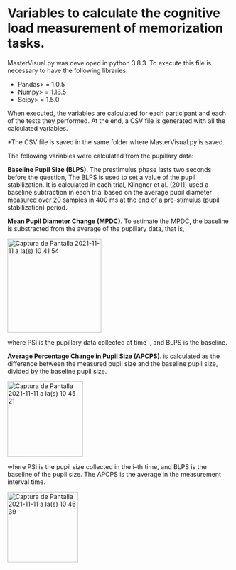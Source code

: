 # Variables to calculate the cognitive load measurement of memorization tasks.

MasterVisual.py was developed in python 3.8.3. To execute this file is necessary to have the following libraries:

- Pandas> = 1.0.5
- Numpy> = 1.18.5
- Scipy> = 1.5.0 

When executed, the variables are calculated for each participant and each of the tests they performed. At the end, a CSV file is generated with all the calculated variables. 

*The CSV file is saved in the same folder where MasterVisual.py is saved.

The following variables were calculated from the pupillary data:

**Baseline Pupil Size (BLPS)**. The prestimulus phase lasts two seconds before the question,
The BLPS is used to set a value of the pupil stabilization. It is calculated in each trial, Klingner et al. (2011) used a baseline subtraction in each trial based on the average pupil diameter measured over 20 samples in 400 ms at the end of a pre-stimulus (pupil stabilization) period.

**Mean Pupil Diameter Change (MPDC)**. To estimate the MPDC, the baseline is substracted from the average of the  pupillary data, that is, 

<img width="211" alt="Captura de Pantalla 2021-11-11 a la(s) 10 41 54" src="https://user-images.githubusercontent.com/29002113/141335568-6a2babae-2bea-4b5d-98cc-73d41ecbf360.png">

where PSi is the pupillary data collected at time i, and BLPS is the baseline.

**Average Percentage Change in Pupil Size (APCPS)**. is calculated as the difference between the measured pupil size and the baseline pupil size, divided by the baseline pupil size.

<img width="170" alt="Captura de Pantalla 2021-11-11 a la(s) 10 45 21" src="https://user-images.githubusercontent.com/29002113/141336073-890b68fe-824a-42a0-b43a-e7c70caf724e.png">

where PSi is the pupil size collected in the i–th time, and BLPS is the baseline of the pupil size. The APCPS is the average in the measurement interval time.

<img width="159" alt="Captura de Pantalla 2021-11-11 a la(s) 10 46 39" src="https://user-images.githubusercontent.com/29002113/141336289-1daaf324-80f3-44b0-b21d-47946ee9dbeb.png">





